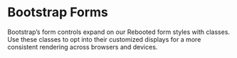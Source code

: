 # Bootstrap Forms
Bootstrap’s form controls expand on our Rebooted form styles with classes. Use these classes to opt into their customized displays for a more consistent rendering across browsers and devices.
